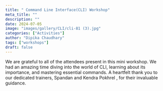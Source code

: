 ```yaml
---
title: " Command Line Interface(CLI) Workshop"
meta_title: ""
description: ""
date: 2024-07-05
image: "images/gallery/CLI/cli-81 (3).jpg"
categories: ["Activities"]
author: "Dipika Chaudhary"
tags: ["workshops"]
draft: false
---
```


We are grateful to all of the attendees present in this mini workshop. We had an amazing time diving into the world of CLI, learning about its importance, and mastering essential commands.
A heartfelt thank you to our dedicated trainers, Spandan  and Kendra Pokhrel , for their invaluable guidance.


